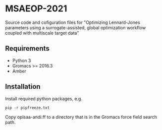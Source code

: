 # MSAEOP-2021
Source code and cofiguration files for "Optimizing Lennard-Jones parameters using a surrogate-assisted, global optimization workflow coupled with multiscale target data"

## Requirements
- Python 3
- Gromacs >= 2016.3
- Amber

## Installation
Install required python packages, e.g.


    pip -r pipfreeze.txt
    
Copy oplsaa-andi.ff to a directory that is in the Gromacs force field search path.
